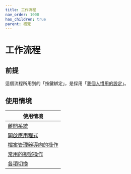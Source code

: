 ```yaml
---
title: 工作流程
nav_order: 1000
has_children: true
parent: 概覽
---
```



# 工作流程




## 前提

這個流程所用到的「按鍵綁定」，是採用「[我個人慣用的設定](https://samwhelp.github.io/note-about-lingmo/read/config/keybind.html)」。




## 使用情境

| 使用情境 |
| ------- |
| [離開系統](workflow/exit) |
| [開啟應用程式](workflow/launch-application) |
| [檔案管理器導向的操作](workflow/file-manager-oriented) |
| [常用的視窗操作](workflow/window-control) |
| [各項切換](workflow/switch) |
